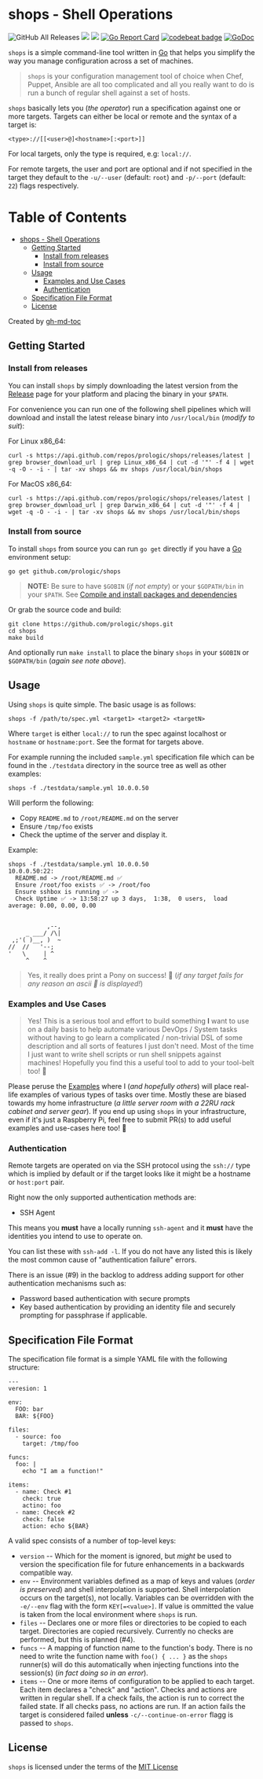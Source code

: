 # shops - Shell Operations

![GitHub All Releases](https://img.shields.io/github/downloads/prologic/shops/total)
![](https://github.com/prologic/shops/workflows/Go/badge.svg)
![](https://github.com/prologic/shops/workflows/ReviewDog/badge.svg)
[![Go Report Card](https://goreportcard.com/badge/prologic/shops)](https://goreportcard.com/report/prologic/shops)
[![codebeat badge](https://codebeat.co/badges/15fba8a5-3044-4f40-936f-9e0f5d5d1fd9)](https://codebeat.co/projects/github-com-prologic-shops-master)
[![GoDoc](https://godoc.org/github.com/prologic/shops?status.svg)](https://godoc.org/github.com/prologic/shops)

`shops` is a simple command-line tool written in [Go](https://golang.org)
that helps you simplify the way you manage configuration across a set of
machines.

> `shops` is your configuration management tool of choice when Chef,
> Puppet, Ansible are all too complicated and all you really want to do is
> run a bunch of regular shell against a set of hosts.

`shops` basically lets you (_the operator_) run a specification against one
or more targets. Targets can either be local or remote and the syntax of a
target is:

```
<type>://[[<user>@]<hostname>[:<port>]]
```

For local targets, only the type is required, e.g: `local://`.

For remote targets, the user and port are optional and if not specified in the
target they default to the `-u/--user` (default: `root`) and `-p/--port` (default: `22`)
flags respectively.

Table of Contents
=================

* [shops \- Shell Operations](#shops---shell-operations)
  * [Getting Started](#getting-started)
    * [Install from releases](#install-from-releases)
    * [Install from source](#install-from-source)
  * [Usage](#usage)
    * [Examples and Use Cases](#examples-and-use-cases)
    * [Authentication](#authentication)
  * [Specification File Format](#specification-file-format)
  * [License](#license)

Created by [gh-md-toc](https://github.com/ekalinin/github-markdown-toc.go)

## Getting Started

### Install from releases

You can install `shops` by simply downloading the latest version from the
[Release](https://github.com/prologic/shops/releases) page for your platform
and placing the binary in your `$PATH`.

For convenience you can run one of the following shell pipelines which will download and
install the latest release binary into `/usr/local/bin` (_modify to suit_):

For Linux x86_64:

```console
curl -s https://api.github.com/repos/prologic/shops/releases/latest | grep browser_download_url | grep Linux_x86_64 | cut -d '"' -f 4 | wget -q -O - -i - | tar -xv shops && mv shops /usr/local/bin/shops
```

For MacOS x86_64:

```console
curl -s https://api.github.com/repos/prologic/shops/releases/latest | grep browser_download_url | grep Darwin_x86_64 | cut -d '"' -f 4 | wget -q -O - -i - | tar -xv shops && mv shops /usr/local/bin/shops
```

### Install from source

To install `shops` from source you can run `go get` directly if you have a [Go](https://golang.org) environment setup:

```#!console
go get github.com/prologic/shops
```

> __NOTE:__ Be sure to have `$GOBIN` (_if not empty_) or your `$GOPATH/bin`
>           in your `$PATH`.
>           See [Compile and install packages and dependencies](https://golang.org/cmd/go/#hdr-Compile_and_install_packages_and_dependencies)

Or grab the source code and build:

```#!console
git clone https://github.com/prologic/shops.git
cd shops
make build
```

And optionally run `make install` to place the binary `shops` in your `$GOBIN`
or `$GOPATH/bin` (_again see note above_).

## Usage

Using `shops` is quite simple. The basic usage is as follows:

```#!console
shops -f /path/to/spec.yml <target1> <target2> <targetN>
```

Where `target` is either `local://` to run the spec against localhost or `hostname` or `hostname:port`. See the format for targets above.

For example running the included `sample.yml` specification file which can be
found in the `./testdata` directory in the source tree as well as other examples:

```#!console
shops -f ./testdata/sample.yml 10.0.0.50
```

Will perform the following:

- Copy `README.md` to `/root/README.md` on the server
- Ensure `/tmp/foo` exists
- Check the uptime of the server and display it.

Example:

```#!console
shops -f ./testdata/sample.yml 10.0.0.50
10.0.0.50:22:
  README.md -> /root/README.md ✅
  Ensure /root/foo exists ✅ -> /root/foo
  Ensure sshbox is running ✅ ->
  Check Uptime ✅ -> 13:58:27 up 3 days,  1:38,  0 users,  load average: 0.00, 0.00, 0.00


           ,--,
     _ ___/ /\|
 ,;'( )__, )  ~
//  //   '--;
'   \     | ^
     ^    ^
```

> Yes, it really does print a Pony on success! 🤣 (_if any target fails for any reason an ascii 💩 is displayed!_)

### Examples and Use Cases

> Yes! This is a serious tool and effort to build something __I__ want to use on a daily basis to help automate various DevOps / System tasks
> without having to go learn a complicated / non-trivial DSL of some description and all sorts of features I just don't need.
> Most of the time I just want to write shell scripts or run shell snippets against machines!
> Hopefully you find this a useful tool to add to your tool-belt too! 🤗

Please peruse the [Examples](/examples) where I (_and hopefully others_) will place real-life examples of various types of tasks over time. Mostly these are biased towards my home infrastructure (_a little server room with a 22RU rack cabinet and server gear_). If you end up using `shops` in your infrastructure, even if it's just a Raspberry Pi, feel free to submit PR(s) to add useful examples and use-cases here too! 🙇‍

### Authentication

Remote targets are operated on via the SSH protocol using the `ssh://` type
which is implied by default or if the target looks like it might be a hostname
or `host:port` pair.

Right now the only supported authentication methods are:

- SSH Agent

This means you **must** have a locally running `ssh-agent` and it **must**
have the identities you intend to use to operate on.

You can list these with `ssh-add -l`. If you do not have any listed this is
likely the most common cause of "authentication failure" errors.

There is an issue (#9) in the backlog to address adding support for other
authentication mechanisms such as:

- Password based authentication with secure prompts
- Key based authentication by providing an identity file and securely prompting for
  passphrase if applicable.

## Specification File Format

The specification file format is a simple YAML file with the following structure:

```#!yaml
---
veresion: 1

env:
  FOO: bar
  BAR: ${FOO}

files:
  - source: foo
    target: /tmp/foo

funcs:
  foo: |
    echo "I am a function!"

items:
  - name: Check #1
    check: true
    actino: foo
  - name: Checek #2
    check: false
    action: echo ${BAR}
```

A valid spec consists of a number of top-level keys:

- `version` -- Which for the moment is ignored, but _might_ be used to version
               the specification file for future enhancements in a backwards
               compatible way.
- `env`     -- Environment variables defined as a map of keys and values
               (_order is preserved_) and shell interpolation  is supported.
               Shell interpolation occurs on the target(s), not locally.
               Variables can be overridden with the `-e/--env` flag with the
               form `KEY[=<value>]`. If value is ommitted the value is taken
               from the local environment where `shops` is run.
- `files`   -- Declares one or more files or directories to be copied to each
               target. Directories are copied recursively. Currently no
               checks are performed, but this is planned (#4).
- `funcs`   -- A mapping of function name to the function's body. There is no
               need to write the function name with `foo() { ... }` as the
               `shops` runner(s) will do this automatically when injecting
               functions into the session(s) (_in fact doing so in an error_).
- `items`   -- One or more items of configuration to be applied to each target.
               Each item declares a "check" and "action". Checks and
               actions are written in regular shell. If a check fails, the
               action is run to correct the failed state. If all checks pass,
               no actions are run. If an action fails the target is considered
               failed __unless__ `-c/--continue-on-error` flagg is passed to `shops`.

## License

`shops` is licensed under the terms of the [MIT License](/LICENSE)
